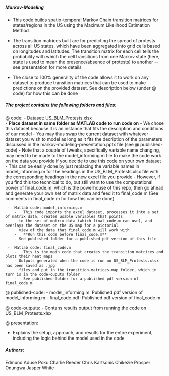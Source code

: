 ##### Markov-Modeling
  -  This code builds spatio-temporal Markov Chain transition matrices for states/regions in the US using the Maximum Likelihood Estimation Method
  
  -  The transition matrices built are for predicting the spread of protests across all US states, which have been aggregated into grid 
    cells based on longitudes and latitudes. The transition matrix for each cell tells the probability with which the cell transitions 
    from one Markov state (here, state is used to mean the presence/absence of protests) to another -- see presentation for more details
    
  -  The close to 100% generality of the code allows it to work on any dataset to produce transition matrices that can be used to make predictions 
    on the provided dataset. See description below (under @ code) for how this can be done


##### The project contains the following folders and files:
  @	code:
     -	Dataset: US_BLM_Protests.xlsx  
        -	**Place dataset in same folder as MATLAB code to run code on**
        - We chose this dataset because it is an instance that fits the description and conditions of our model
        - You may thus swap the current dataset with whatever dataset you wish to model as long as it fits the 
          decription of the parameters discussed in the markov-modeling-presentation.pptx file (see @ published-code)
        - Note that a couple of tweaks, specifically variable name changing, may need to be made to the model_informing.m 
          file to make the code work on the data you provide if you decide to use this code on your own dataset
        - This can be easily done by just replacing the variable names in model_informing.m for the headings in the 
          US_BLM_Protests.xlsx file with the corresponding headings in the new excel file you provide
        - However, if you find this too technical to do, but still want to use the computational power of final_code.m,
          which is the powerhouse of this repo, then go ahead and generate your own set of matrix data and feed it to 
          final_code.m (See comments in final_code.m for how this can be done)
            
     -	Matlab code: model_informing.m
        -	This code imports the excel dataset, processes it into a set of matrix data, creates usable variables that points 
          to the set of matrix data (which final_code.m can use), and overlays the dataset on the US map for a pictorial 
          view of the data that final_code.m will work with 
        -	**Run this code before final_code.m**
        - See published-folder for a published pdf version of this file

     -	Matlab code: final_code.m
        -	This is the main code that creates the transition matrices and plots their heat maps
        - Outputs generated when the code is run on US_BLM_Protests.xlsx has been saved as .jpg 
          files and put in the transition-matrices-map folder, which in turn is in the code-ouputs folder
        -	See published-folder for a published pdf version of final_code.m
      
  @ published-code:
     -	model_informing.m: Published pdf version of model_informing.m
     -	final_code.pdf: Published pdf version of final_code.m

  @	code-outputs:
     -  Contans results output from running the code on US_BLM_Protests.xlsx

  @	presentation:
   -  Explains the setup, approach, and results for the entire experiment, including the logic behind the model used in the code
   

##### Authors: 
  Edmund Aduse Poku 
  Charlie Reeder 
  Chris Kartsonis
  Chikezie Prosper Onungwa
  Jasper White
  
